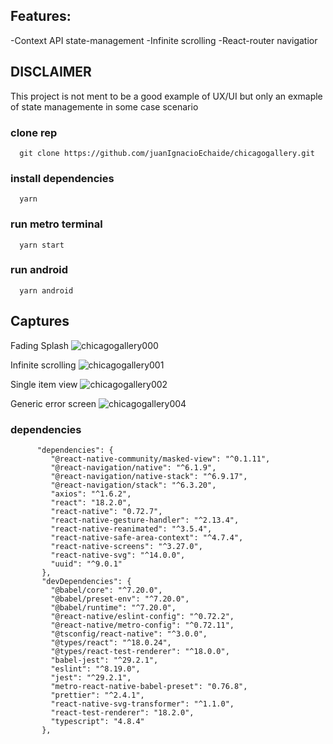 ## Features:
   -Context API state-management
   -Infinite scrolling
   -React-router navigatior

## DISCLAIMER
This project is not ment to be a good example of UX/UI but only an exmaple of state managemente in some case scenario

### clone rep
      git clone https://github.com/juanIgnacioEchaide/chicagogallery.git
### install dependencies
      yarn
### run metro terminal
      yarn start 
### run android
      yarn android
   
## Captures

Fading Splash
![chicagogallery000](https://github.com/juanIgnacioEchaide/chicagogallery/assets/43832189/17b7d345-23f8-47ef-9507-8ba7a5ca9fa9)

Infinite scrolling
![chicagogallery001](https://github.com/juanIgnacioEchaide/chicagogallery/assets/43832189/77cec681-733e-407e-9c20-3e5fbd7495c0)

Single item view
![chicagogallery002](https://github.com/juanIgnacioEchaide/chicagogallery/assets/43832189/50f39f2b-64e4-4edc-9f1e-955869fa5d29)

Generic error screen
![chicagogallery004](https://github.com/juanIgnacioEchaide/chicagogallery/assets/43832189/9b7ead58-e306-4c95-919b-3f6dff31bda0)

### dependencies 
          "dependencies": {
             "@react-native-community/masked-view": "^0.1.11",
             "@react-navigation/native": "^6.1.9",
             "@react-navigation/native-stack": "^6.9.17",
             "@react-navigation/stack": "^6.3.20",
             "axios": "^1.6.2",
             "react": "18.2.0",
             "react-native": "0.72.7",
             "react-native-gesture-handler": "^2.13.4",
             "react-native-reanimated": "^3.5.4",
             "react-native-safe-area-context": "^4.7.4",
             "react-native-screens": "^3.27.0",
             "react-native-svg": "^14.0.0",
             "uuid": "^9.0.1"
           },
           "devDependencies": {
             "@babel/core": "^7.20.0",
             "@babel/preset-env": "^7.20.0",
             "@babel/runtime": "^7.20.0",
             "@react-native/eslint-config": "^0.72.2",
             "@react-native/metro-config": "^0.72.11",
             "@tsconfig/react-native": "^3.0.0",
             "@types/react": "^18.0.24",
             "@types/react-test-renderer": "^18.0.0",
             "babel-jest": "^29.2.1",
             "eslint": "^8.19.0",
             "jest": "^29.2.1",
             "metro-react-native-babel-preset": "0.76.8",
             "prettier": "^2.4.1",
             "react-native-svg-transformer": "^1.1.0",
             "react-test-renderer": "18.2.0",
             "typescript": "4.8.4"
           },
